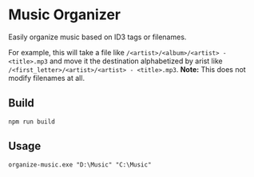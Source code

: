 # Music Organizer

Easily organize music based on ID3 tags or filenames.

For example, this will take a file like `/<artist>/<album>/<artist> - <title>.mp3` and move it the destination alphabetized by arist like `/<first_letter>/<artist>/<artist> - <title>.mp3`. **Note:** This does not modify filenames at all.

## Build

`npm run build`

## Usage

`organize-music.exe "D:\Music" "C:\Music"`
